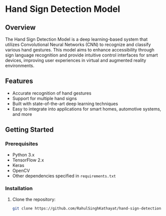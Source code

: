 # Hand Sign Detection Model

## Overview
The Hand Sign Detection Model is a deep learning-based system that utilizes Convolutional Neural Networks (CNN) to recognize and classify various hand gestures. This model aims to enhance accessibility through sign language recognition and provide intuitive control interfaces for smart devices, improving user experiences in virtual and augmented reality environments.

## Features
- Accurate recognition of hand gestures
- Support for multiple hand signs
- Built with state-of-the-art deep learning techniques
- Easy to integrate into applications for smart homes, automotive systems, and more

## Getting Started

### Prerequisites
- Python 3.x
- TensorFlow 2.x
- Keras
- OpenCV
- Other dependencies specified in `requirements.txt`

### Installation
1. Clone the repository:
   ```bash
   git clone https://github.com/RahulSinghKathayat/hand-sign-detection-model.git
